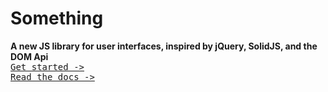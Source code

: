 # Something

**A new JS library for user interfaces, inspired by jQuery, SolidJS, and the DOM Api**
<br><kbd><a href="/docs/get-started.md">Get started -&gt;</a></kbd>
<br><kbd><a href="/docs/api.md">Read the docs -&gt;</a></kbd>
